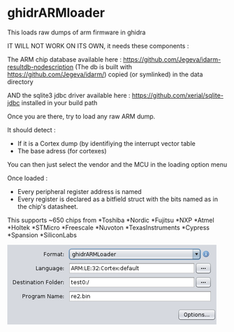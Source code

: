# ghidrARMloader

This loads raw dumps of arm firmware in ghidra

IT WILL NOT WORK ON ITS OWN, it needs these components :

The ARM chip database available here :
https://github.com/Jegeva/idarm-resultdb-nodescription
(The db is built with https://github.com/Jegeva/idarm/)
copied (or symlinked) in the data directory

AND the sqlite3 jdbc driver available here :
https://github.com/xerial/sqlite-jdbc
installed in your build path

Once you are there, try to load any raw ARM dump.

It should detect :
- If it is a Cortex dump (by identifiying the interrupt vector table
- The base adress (for cortexes)

You can then just select the vendor and the MCU in the loading option menu

Once loaded :
- Every peripheral register address is named
- Every register is declared as a bitfield struct with the bits named as in the chip's datasheet.


This supports ~650 chips from
*Toshiba
*Nordic
*Fujitsu
*NXP
*Atmel
*Holtek
*STMicro
*Freescale
*Nuvoton
*TexasInstruments
*Cypress
*Spansion
*SiliconLabs 

![alt text](./pics/GAL_1.png?raw=true)